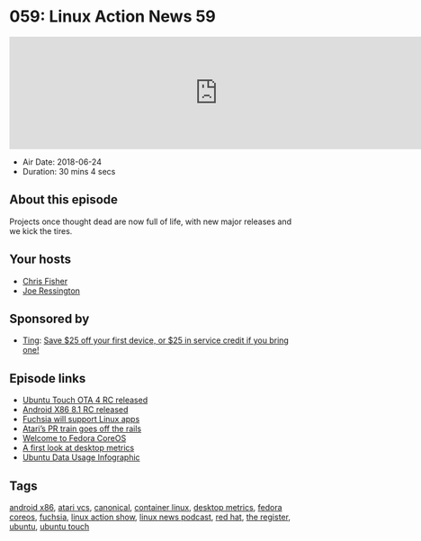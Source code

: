 # 059: Linux Action News 59

<iframe src="https://player.fireside.fm/v2/DAcK9LdX+HWTQqvyY?theme=dark" width="740" height="200" frameborder="0" scrolling="no"></iframe>

* Air Date: 2018-06-24
* Duration: 30 mins 4 secs

## About this episode

Projects once thought dead are now full of life, with new major releases and we kick the tires.

## Your hosts
* [Chris Fisher](https://linuxactionnews.com/hosts/chris)
* [Joe Ressington](https://linuxactionnews.com/hosts/joe)

## Sponsored by

  * [Ting](https://linux.ting.com): [Save $25 off your first device, or $25 in service credit if you bring one!](https://linux.ting.com)



## Episode links

  * [Ubuntu Touch OTA 4 RC released](https://ubports.com/blog/ubports-blog-1/post/ubuntu-touch-rc-ota-4-148 "Ubuntu Touch OTA 4 RC released")
  * [Android X86 8.1 RC released](http://www.android-x86.org/releases/releasenote-8-1-rc1 "Android X86 8.1 RC released")
  * [Fuchsia will support Linux apps](https://9to5google.com/2018/06/15/fuchsia-friday-machina-brings-support-for-running-linux-on-top-of-fuchsia/ "Fuchsia will support Linux apps")
  * [Atari’s PR train goes off the rails](https://www.theregister.co.uk/2018/06/21/atari_interview_in_full/ "Atari’s PR train goes off the rails")
  * [Welcome to Fedora CoreOS](https://fedoramagazine.org/announcing-fedora-coreos/ "Welcome to Fedora CoreOS")
  * [A first look at desktop metrics](https://blog.ubuntu.com/2018/06/22/a-first-look-at-desktop-metrics "A first look at desktop metrics")
  * [Ubuntu Data Usage Infographic](https://itsfoss.com/ubuntu-data-collection-stats/ "Ubuntu Data Usage Infographic")



## Tags

[android x86](https://linuxactionnews.com/tags/android%20x86), [atari vcs](https://linuxactionnews.com/tags/atari%20vcs), [canonical](https://linuxactionnews.com/tags/canonical), [container linux](https://linuxactionnews.com/tags/container%20linux), [desktop metrics](https://linuxactionnews.com/tags/desktop%20metrics), [fedora coreos](https://linuxactionnews.com/tags/fedora%20coreos), [fuchsia](https://linuxactionnews.com/tags/fuchsia), [linux action show](https://linuxactionnews.com/tags/linux%20action%20show), [linux news podcast](https://linuxactionnews.com/tags/linux%20news%20podcast), [red hat](https://linuxactionnews.com/tags/red%20hat), [the register](https://linuxactionnews.com/tags/the%20register), [ubuntu](https://linuxactionnews.com/tags/ubuntu), [ubuntu touch](https://linuxactionnews.com/tags/ubuntu%20touch)